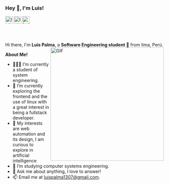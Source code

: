 <h3 title="hehehe"> Hey 👋, I'm Luis!</h3>

<a href="https://www.linkedin.com/in/luis-palma-campos/">

  <img align="left" alt="luis linkedin" width="24px" src="https://cdn.jsdelivr.net/npm/simple-icons@v3/icons/linkedin.svg" />
</a>
<a href="https://www.instagram.com/luisito_palma_/">
  <img align="left" alt="luis Instagram" width="24px" src="https://cdn.jsdelivr.net/npm/simple-icons@v3/icons/instagram.svg" />
</a>
<a href="https://www.facebook.com/luisito.palma">
  <img align="left" alt="kuis facebook" width="24px" src="https://cdn.jsdelivr.net/npm/simple-icons@v3/icons/facebook.svg" /> 
</a>
<br>
<br>

<br />
<br />

Hi there, I'm **Luis Palma**, a **Software Engineering student** 🚀 from lima, Perú.
<br/>
  <img align="right" alt="GIF" src="https://raw.githubusercontent.com/rahul-jha98/rahul-jha98/main/techstack.gif" width="360px"/>

**About Me!**

- 👨🏽‍💻 I’m currently a student of system engineering.
- 🌱 I’m currently exploring the frontend and the use of linux with a great interest in being a             fullstack developer. 
- 🤔 My interests are web automation and its design, I am curious to explore in artificial                intelligence
- 💼 I’m  studying computer systems engineering.
- 💬 Ask me about anything, I love to answer!
- 📫 Email me at [luispalma1307@gmail.com](mailto:luispalma1307@gmail.com).
